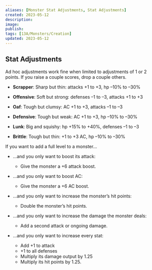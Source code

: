```yaml
---
aliases: [Monster Stat Adjustments, Stat Adjustments]
created: 2023-05-12
description: 
image: 
publish: 
tags: [13A/Monsters/Creation]
updated: 2023-05-12
---
```


## Stat Adjustments

Ad hoc adjustments work fine when limited to adjustments of 1 or 2  
points. If you raise a couple scores, drop a couple others.

- **Scrapper**: Sharp but thin: attacks +1 to +3, hp –10% to –30%

- **Offensive**: Soft but strong: defenses –1 to –3, attacks +1 to +3

- **Oaf**: Tough but clumsy: AC +1 to +3, attacks –1 to –3

- **Defensive**: Tough but weak: AC +1 to +3, hp –10% to –30%

- **Lunk**: Big and squishy: hp +15% to +40%, defenses –1 to –3

- **Brittle**: Tough but thin: +1 to +3 AC, hp –10% to –30%

If you want to add a full level to a monster…

- …and you only want to boost its attack: 
	- Give the monster a +6 attack  boost.

- …and you only want to boost AC: 
	- Give the monster a +6 AC boost.

- …and you only want to increase the monster’s hit points: 
	- Double the monster’s hit points.

- …and you only want to increase the damage the monster deals: 
	- Add a second attack or ongoing damage.

- …and you only want to increase every stat: 
	- Add +1 to attack 
	- +1 to all  defenses 
	- Multiply its damage output by 1.25
	- Multiply its hit  points by 1.25.